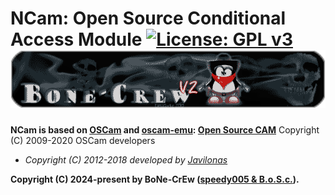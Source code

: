 NCam: Open Source Conditional Access Module [![License: GPL v3](https://img.shields.io/badge/License-GPLv3-blue.svg)](https://www.gnu.org/licenses/gpl-3.0)
[![](https://raw.githubusercontent.com/speedy005/Ncam_bonecrew_2025/refs/heads/master/webif/images/logo.png "NCam-BoNe-CrEw Version")](/README.md)
===========================================
**NCam is based on [OSCam](https://svn.streamboard.tv/oscam/trunk/ "streamboard.tv") and [oscam-emu](https://github.com/oscam-emu/oscam-patched):
[Open Source CAM](https://svn.streamboard.tv/oscam/trunk/README)** Copyright (C) 2009-2020 OSCam developers

- *Copyright (C) 2012-2018 developed by [Javilonas](https://github.com/javilonas/NCam)*

**Copyright (C) 2024-present by BoNe-CrEw ([speedy005 & B.o.S.c.]((https://github.com/speedy005/bonecrew_ncam2025) "NCam-BoNe-CrEw Version")).**
